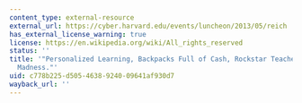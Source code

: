 ```yaml
---
content_type: external-resource
external_url: https://cyber.harvard.edu/events/luncheon/2013/05/reich
has_external_license_warning: true
license: https://en.wikipedia.org/wiki/All_rights_reserved
status: ''
title: '"Personalized Learning, Backpacks Full of Cash, Rockstar Teachers, and MOOC
  Madness."'
uid: c778b225-d505-4638-9240-09641af930d7
wayback_url: ''
---
```

